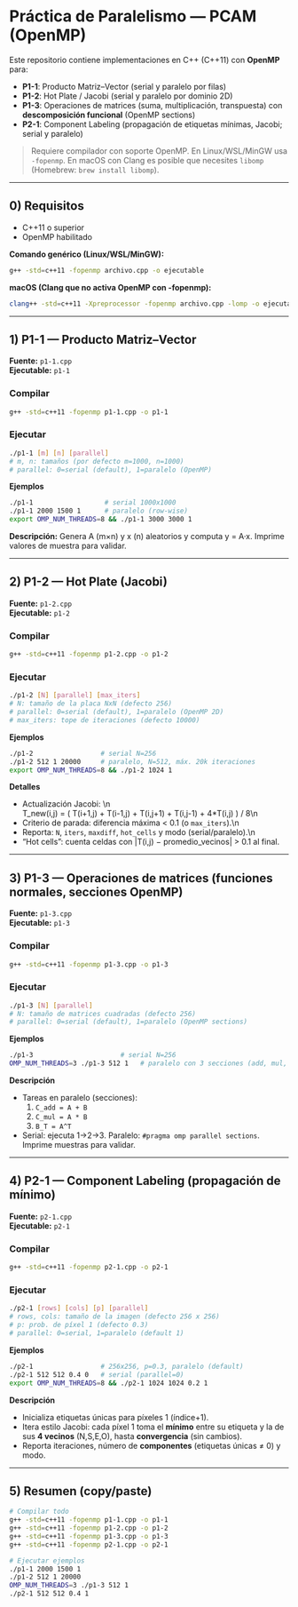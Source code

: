 # Práctica de Paralelismo — PCAM (OpenMP)

Este repositorio contiene implementaciones en C++ (C++11) con **OpenMP** para:
- **P1-1**: Producto Matriz–Vector (serial y paralelo por filas)
- **P1-2**: Hot Plate / Jacobi (serial y paralelo por dominio 2D)
- **P1-3**: Operaciones de matrices (suma, multiplicación, transpuesta) con **descomposición funcional** (OpenMP sections)
- **P2-1**: Component Labeling (propagación de etiquetas mínimas, Jacobi; serial y paralelo)

> Requiere compilador con soporte OpenMP. En Linux/WSL/MinGW usa `-fopenmp`. En macOS con Clang es posible que necesites `libomp` (Homebrew: `brew install libomp`).

---

## 0) Requisitos

- C++11 o superior
- OpenMP habilitado

**Comando genérico (Linux/WSL/MinGW):**
```bash
g++ -std=c++11 -fopenmp archivo.cpp -o ejecutable
```

**macOS (Clang que no activa OpenMP con -fopenmp):**
```bash
clang++ -std=c++11 -Xpreprocessor -fopenmp archivo.cpp -lomp -o ejecutable
```

---

## 1) P1-1 — Producto Matriz–Vector

**Fuente:** `p1-1.cpp`  
**Ejecutable:** `p1-1`

### Compilar
```bash
g++ -std=c++11 -fopenmp p1-1.cpp -o p1-1
```

### Ejecutar
```bash
./p1-1 [m] [n] [parallel]
# m, n: tamaños (por defecto m=1000, n=1000)
# parallel: 0=serial (default), 1=paralelo (OpenMP)
```

**Ejemplos**
```bash
./p1-1                  # serial 1000x1000
./p1-1 2000 1500 1      # paralelo (row-wise)
export OMP_NUM_THREADS=8 && ./p1-1 3000 3000 1
```

**Descripción:** Genera A (m×n) y x (n) aleatorios y computa y = A·x. Imprime valores de muestra para validar.

---

## 2) P1-2 — Hot Plate (Jacobi)

**Fuente:** `p1-2.cpp`  
**Ejecutable:** `p1-2`

### Compilar
```bash
g++ -std=c++11 -fopenmp p1-2.cpp -o p1-2
```

### Ejecutar
```bash
./p1-2 [N] [parallel] [max_iters]
# N: tamaño de la placa NxN (defecto 256)
# parallel: 0=serial (default), 1=paralelo (OpenMP 2D)
# max_iters: tope de iteraciones (defecto 10000)
```

**Ejemplos**
```bash
./p1-2                 # serial N=256
./p1-2 512 1 20000     # paralelo, N=512, máx. 20k iteraciones
export OMP_NUM_THREADS=8 && ./p1-2 1024 1
```

**Detalles**
- Actualización Jacobi:
  \n\
  T_new(i,j) = ( T(i+1,j) + T(i-1,j) + T(i,j+1) + T(i,j-1) + 4*T(i,j) ) / 8\n
- Criterio de parada: diferencia máxima < 0.1 (o `max_iters`).\n
- Reporta: `N`, `iters`, `maxdiff`, `hot_cells` y modo (serial/paralelo).\n
- “Hot cells”: cuenta celdas con |T(i,j) − promedio_vecinos| > 0.1 al final.

---

## 3) P1-3 — Operaciones de matrices (funciones normales, secciones OpenMP)

**Fuente:** `p1-3.cpp`  
**Ejecutable:** `p1-3`

### Compilar
```bash
g++ -std=c++11 -fopenmp p1-3.cpp -o p1-3
```

### Ejecutar
```bash
./p1-3 [N] [parallel]
# N: tamaño de matrices cuadradas (defecto 256)
# parallel: 0=serial (default), 1=paralelo (OpenMP sections)
```

**Ejemplos**
```bash
./p1-3                      # serial N=256
OMP_NUM_THREADS=3 ./p1-3 512 1   # paralelo con 3 secciones (add, mul, transpose)
```

**Descripción**
- Tareas en paralelo (secciones):
  1) `C_add = A + B`
  2) `C_mul = A * B`
  3) `B_T = A^T`
- Serial: ejecuta 1→2→3. Paralelo: `#pragma omp parallel sections`. Imprime muestras para validar.

---

## 4) P2-1 — Component Labeling (propagación de mínimo)

**Fuente:** `p2-1.cpp`  
**Ejecutable:** `p2-1`

### Compilar
```bash
g++ -std=c++11 -fopenmp p2-1.cpp -o p2-1
```

### Ejecutar
```bash
./p2-1 [rows] [cols] [p] [parallel]
# rows, cols: tamaño de la imagen (defecto 256 x 256)
# p: prob. de píxel 1 (defecto 0.3)
# parallel: 0=serial, 1=paralelo (default 1)
```

**Ejemplos**
```bash
./p2-1                 # 256x256, p=0.3, paralelo (default)
./p2-1 512 512 0.4 0   # serial (parallel=0)
export OMP_NUM_THREADS=8 && ./p2-1 1024 1024 0.2 1
```

**Descripción**
- Inicializa etiquetas únicas para píxeles 1 (índice+1).
- Itera estilo Jacobi: cada píxel 1 toma el **mínimo** entre su etiqueta y la de sus **4 vecinos** (N,S,E,O), hasta **convergencia** (sin cambios).
- Reporta iteraciones, número de **componentes** (etiquetas únicas ≠ 0) y modo.

---

## 5) Resumen (copy/paste)

```bash
# Compilar todo
g++ -std=c++11 -fopenmp p1-1.cpp -o p1-1
g++ -std=c++11 -fopenmp p1-2.cpp -o p1-2
g++ -std=c++11 -fopenmp p1-3.cpp -o p1-3
g++ -std=c++11 -fopenmp p2-1.cpp -o p2-1

# Ejecutar ejemplos
./p1-1 2000 1500 1
./p1-2 512 1 20000
OMP_NUM_THREADS=3 ./p1-3 512 1
./p2-1 512 512 0.4 1
```
